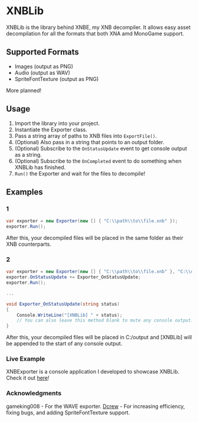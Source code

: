 <!---
Someone please help me format this better :(
--->

# XNBLib
XNBLib is the library behind XNBE, my XNB decompiler. It allows easy asset decompilation for all the formats that both XNA amd MonoGame support.

## Supported Formats
- Images (output as PNG)
- Audio (output as WAV)
- SpriteFontTexture (output as PNG)

More planned!

## Usage
1. Import the library into your project.
2. Instantiate the Exporter class.
3. Pass a string array of paths to XNB files into `ExportFile()`.
4. (Optional) Also pass in a string that points to an output folder.
4. (Optional) Subscribe to the `OnStatusUpdate` event to get console output as a string.
5. (Optional) Subscribe to the `OnCompleted` event to do something when XNBLib has finished.
6. `Run()` the Exporter and wait for the files to decompile!

## Examples
### 1
```csharp
var exporter = new Exporter(new [] { "C:\\path\\to\\file.xnb" });
exporter.Run();
```
After this, your decompiled files will be placed in the same folder as their XNB counterparts.

### 2
```csharp
var exporter = new Exporter(new [] { "C:\\path\\to\\file.xnb" }, "C:\\output");
exporter.OnStatusUpdate += Exporter_OnStatusUpdate;
exporter.Run();

...

void Exporter_OnStatusUpdate(string status)
{
    Console.WriteLine("[XNBLib] " + status);
	// You can also leave this method blank to mute any console output.
}
```
After this, your decompiled files will be placed in C:/output and [XNBLib] will be appended to the start of any console output.

### Live Example
XNBExporter is a console application I developed to showcase XNBLib. Check it out [here](https://github.com/Pyroglyph/XNBExporter)!

### Acknowledgments
gameking008 - For the WAVE exporter.
[Dcrew](https://github.com/DeanReynolds) - For increasing efficiency, fixing bugs, and adding SpriteFontTexture support.